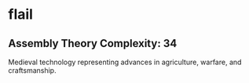 # flail

## Assembly Theory Complexity: 34
Medieval technology representing advances in agriculture, warfare, and craftsmanship.
